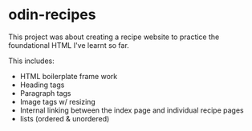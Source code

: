# odin-recipes

This project was about creating a recipe website to practice the foundational HTML I've learnt so far.

This includes:

- HTML boilerplate frame work
- Heading tags
- Paragraph tags
- Image tags w/ resizing
- Internal linking between the index page and individual recipe pages
- lists (ordered & unordered)
